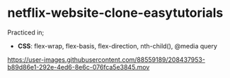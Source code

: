 # netflix-website-clone-easytutorials
Practiced in;
   *  __CSS__: flex-wrap, flex-basis, flex-direction, nth-child(), @media query


https://user-images.githubusercontent.com/88559189/208437953-b89d86e1-292e-4ed6-8e6c-076fca5e3845.mov

